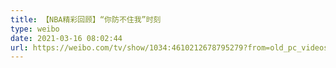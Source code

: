 ```yaml
---
title: 【NBA精彩回顾】“你防不住我”时刻
type: weibo
date: 2021-03-16 08:02:44
url: https://weibo.com/tv/show/1034:4610212678795279?from=old_pc_videoshow
---
```


<!-- more -->